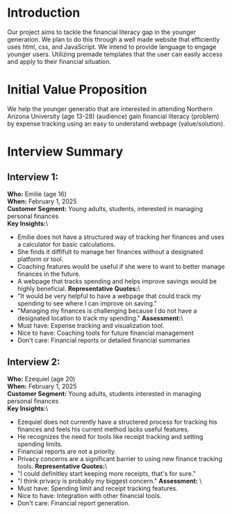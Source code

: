 # Introduction
Our project aims to tackle the financial literacy gap in the younger generation. We plan to do this through a well made website that efficiently uses html, css, and JavaScript. We intend to provide language to engage younger users. Utilizing premade templates that the user can easily access and apply to their financial situation. 

# Initial Value Proposition
We help the younger generatio that are interested in attending 
Northern Arizona University (age 13-28) (audience) gain financial literacy (problem)
by expense tracking using an easy to understand webpage (value/solution).

# Interview Summary

## Interview 1:
**Who:** Emilie (age 16)\
**When:** February 1, 2025\
**Customer Segment:** Young adults, students, interested in managing personal finances\
**Key Insights:**\
 - Emilie does not have a structured way of tracking her finances and uses a calculator for basic calculations.
 - She finds it diffifult to manage her finances without a designated platform or tool.
 - Coaching features would be useful if she were to want to better manage finances in the future.
 - A webpage that tracks spending and helps improve savings would be highly beneficial.
**Representative Quotes:**\
 - "It would be very helpful to have a webpage that could track my spending to see where I can improve on saving."
 - "Managing my finances is challenging because I do not have a designated location to track my spending."
**Assessment:**\
 - Must have: Expense tracking and visualization tool.
 - Nice to have: Coaching tools for future financial management
 - Don't care: Financial reports or detailed financial summaries

## Interview 2:              
**Who:** Ezequiel (age 20)\
**When:** February 1, 2025\
**Customer Segment:** Young adults, students interested in managing personal finances\
**Key Insights:**\
 - Ezequiel does not currently have a structered process for tracking his finances and feels his current method lacks useful features.
 - He recognizes the need for tools like receipt tracking and setting spending limits. 
 - Financial reports are not a priority.
 - Privacy concerns are a significant barrier to using new finance tracking tools.
**Representative Quotes:**\
 - "I could definitley start keeping more receipts, that's for sure."
 - "I think privacy is probably my biggest concern."
**Assessment:** \
 - Must have: Spending limit and receipt tracking features.
 - Nice to have: Integration with other financial tools.
 - Don't care: Financial report generation.



